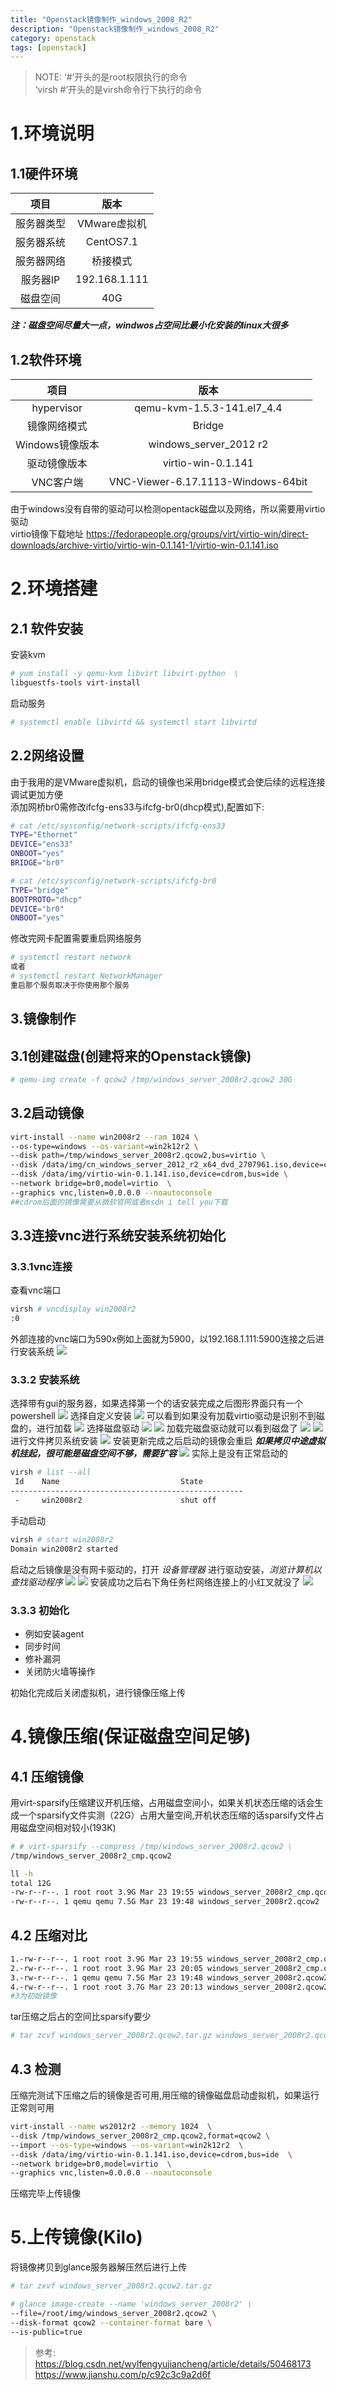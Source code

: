```yaml
---
title: "Openstack镜像制作_windows_2008_R2"
description: "Openstack镜像制作_windows_2008_R2"
category: openstack
tags: [openstack]
---
```

>NOTE: ‘#’开头的是root权限执行的命令   
‘virsh #’开头的是virsh命令行下执行的命令

# 1.环境说明
## 1.1硬件环境
|项目|版本|
|:-:|:-:|
|服务器类型|VMware虚拟机|
|服务器系统|CentOS7.1|
|服务器网络|桥接模式|
|服务器IP|192.168.1.111|
|磁盘空间|40G|
***注：磁盘空间尽量大一点，windwos占空间比最小化安装的linux大很多***
## 1.2软件环境
|项目|版本|
|:-:|:-:|
|hypervisor|qemu-kvm-1.5.3-141.el7_4.4|
|镜像网络模式|Bridge|
|Windows镜像版本|windows_server_2012 r2|
|驱动镜像版本|virtio-win-0.1.141|
|VNC客户端|VNC-Viewer-6.17.1113-Windows-64bit|
由于windows没有自带的驱动可以检测opentack磁盘以及网络，所以需要用virtio驱动  
virtio镜像下载地址 https://fedorapeople.org/groups/virt/virtio-win/direct-downloads/archive-virtio/virtio-win-0.1.141-1/virtio-win-0.1.141.iso
# 2.环境搭建
## 2.1 软件安装
安装kvm
```bash
# yum install -y qemu-kvm libvirt libvirt-python  \
libguestfs-tools virt-install
```
启动服务
```bash
# systemctl enable libvirtd && systemctl start libvirtd
```
## 2.2网络设置
由于我用的是VMware虚拟机，启动的镜像也采用bridge模式会使后续的远程连接调试更加方便  
添加网桥br0需修改ifcfg-ens33与ifcfg-br0(dhcp模式),配置如下:
```bash
# cat /etc/sysconfig/network-scripts/ifcfg-ens33
TYPE="Ethernet"
DEVICE="ens33"
ONBOOT="yes"
BRIDGE="br0"
```
```bash
# cat /etc/sysconfig/network-scripts/ifcfg-br0
TYPE="bridge"
BOOTPROTO="dhcp"
DEVICE="br0"
ONBOOT="yes"
```
修改完网卡配置需要重启网络服务
```bash
# systemctl restart network
或者
# systemctl restart NetworkManager
重启那个服务取决于你使用那个服务
```
## 3.镜像制作
## 3.1创建磁盘(创建将来的Openstack镜像)
```bash
# qemu-img create -f qcow2 /tmp/windows_server_2008r2.qcow2 30G
```
## 3.2启动镜像
```bash
virt-install --name win2008r2 --ram 1024 \
--os-type=windows --os-variant=win2k12r2 \
--disk path=/tmp/windows_server_2008r2.qcow2,bus=virtio \
--disk /data/img/cn_windows_server_2012_r2_x64_dvd_2707961.iso,device=cdrom,bus=ide \
--disk /data/img/virtio-win-0.1.141.iso,device=cdrom,bus=ide \
--network bridge=br0,model=virtio  \
--graphics vnc,listen=0.0.0.0 --noautoconsole
##cdrom后面的镜像需要从微软官网或者msdn i tell you下载
```
## 3.3连接vnc进行系统安装系统初始化
### 3.3.1vnc连接
查看vnc端口
```bash
virsh # vncdisplay win2008r2
:0
```
外部连接的vnc端口为590x例如上面就为5900，以192.168.1.111:5900连接之后进行安装系统
![](1.png)
### 3.3.2 安装系统
选择带有gui的服务器，如果选择第一个的话安装完成之后图形界面只有一个powershell
![](2.png)
选择自定义安装
![](3.png)
可以看到如果没有加载virtio驱动是识别不到磁盘的，进行加载
![](4.png)
选择磁盘驱动
![](5.png)
![](6.png)
加载完磁盘驱动就可以看到磁盘了
![](7.png)
![](8.png)
进行文件拷贝系统安装
![](9.png)
安装更新完成之后启动的镜像会重启
 ***如果拷贝中途虚拟机挂起，很可能是磁盘空间不够，需要扩容***
![](10.png)
实际上是没有正常启动的
```bash
virsh # list --all
 Id    Name                           State
----------------------------------------------------
 -     win2008r2                      shut off
```
手动启动
```bash
virsh # start win2008r2
Domain win2008r2 started

```
启动之后镜像是没有网卡驱动的，打开 *设备管理器* 进行驱动安装，*浏览计算机以查找驱动程序*
![](11.png)
![](12.png)
安装成功之后右下角任务栏网络连接上的小红叉就没了
![](13.png)
### 3.3.3 初始化
 - 例如安装agent
 - 同步时间
 - 修补漏洞
 - 关闭防火墙等操作


  初始化完成后关闭虚拟机，进行镜像压缩上传


 # 4.镜像压缩(保证磁盘空间足够)
 ## 4.1 压缩镜像
 用virt-sparsify压缩建议开机压缩，占用磁盘空间小，如果关机状态压缩的话会生成一个sparsify文件实测（22G）占用大量空间,开机状态压缩的话sparsify文件占用磁盘空间相对较小(193K)
 ```bash
# # virt-sparsify --compress /tmp/windows_server_2008r2.qcow2 \
/tmp/windows_server_2008r2_cmp.qcow2
 ```
```bash
ll -h
total 12G
-rw-r--r--. 1 root root 3.9G Mar 23 19:55 windows_server_2008r2_cmp.qcow2
-rw-r--r--. 1 qemu qemu 7.5G Mar 23 19:48 windows_server_2008r2.qcow2
```
## 4.2 压缩对比
```bash
1.-rw-r--r--. 1 root root 3.9G Mar 23 19:55 windows_server_2008r2_cmp.qcow2 #通过sparsify压缩3得到
2.-rw-r--r--. 1 root root 3.9G Mar 23 20:05 windows_server_2008r2_cmp.qcow2.tar.gz #通过tar压缩1得到
3.-rw-r--r--. 1 qemu qemu 7.5G Mar 23 19:48 windows_server_2008r2.qcow2 #原始惊醒
4.-rw-r--r--. 1 root root 3.7G Mar 23 20:13 windows_server_2008r2.qcow2.tar.gz #通过tar压缩3得到
#3为初始镜像
```
tar压缩之后占的空间比sparsify要少
```bash
# tar zcvf windows_server_2008r2.qcow2.tar.gz windows_server_2008r2.qcow2
```
## 4.3 检测
 压缩完测试下压缩之后的镜像是否可用,用压缩的镜像磁盘启动虚拟机，如果运行正常则可用
```bash
virt-install --name ws2012r2 --memory 1024  \
--disk /tmp/windows_server_2008r2_cmp.qcow2,format=qcow2 \
--import --os-type=windows --os-variant=win2k12r2  \
--disk /data/img/virtio-win-0.1.141.iso,device=cdrom,bus=ide  \
--network bridge=br0,model=virtio  \
--graphics vnc,listen=0.0.0.0 --noautoconsole
```
压缩完毕上传镜像


# 5.上传镜像(Kilo)
将镜像拷贝到glance服务器解压然后进行上传
```bash
# tar zxvf windows_server_2008r2.qcow2.tar.gz
```

```bash
# glance image-create --name 'windows_server_2008r2' \
--file=/root/img/windows_server_2008r2.qcow2 \
--disk-format qcow2 --container-format bare \
--is-public=true
```
>参考:
https://blog.csdn.net/wylfengyujiancheng/article/details/50468173  
https://www.jianshu.com/p/c92c3c9a2d6f
